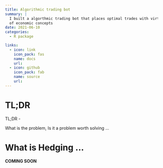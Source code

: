 ```yaml
---
title: Algorithmic trading bot
summary: |
  I built a algorthmic trading bot that places optimal trades with virtual money. It taught me many important coding lesssons and broadened my understanding 
  of economic concepts
date: 2021-06-10
categories:
  - R package

links:
  - icon: link
    icon_pack: fas
    name: docs
    url: 
  - icon: github
    icon_pack: fab
    name: source
    url: 
---
```


# TL;DR

TL;DR - 



What is the problem, Is it a problem worth solving ...

# What is Hedging ...

**COMING SOON**
